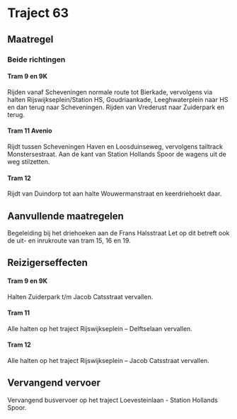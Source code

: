 # Traject 63
## Maatregel
### Beide richtingen

#### Tram 9 en 9K
Rijden vanaf Scheveningen normale route tot Bierkade, vervolgens via halten Rijswijkseplein/Station HS, Goudriaankade, Leeghwaterplein naar HS en dan terug naar Scheveningen.
Rijden van Vrederust naar Zuiderpark en terug.

#### Tram 11 Avenio
Rijdt tussen Scheveningen Haven en Loosduinseweg, vervolgens tailtrack Monstersestraat.
Aan de kant van Station Hollands Spoor de wagens uit de weg stilzetten.

#### Tram 12
Rijdt van Duindorp tot aan halte Wouwermanstraat en keerdriehoekt daar.

## Aanvullende maatregelen
Begeleiding bij het driehoeken aan de Frans Halsstraat
Let op dit betreft ook de uit- en inrukroute van tram 15, 16 en 19.

## Reizigerseffecten

#### Tram 9 en 9K
Halten Zuiderpark t/m Jacob Catsstraat vervallen.

#### Tram 11
Alle halten op het traject Rijswijkseplein – Delftselaan vervallen.

#### Tram 12
Alle halten op het traject Rijswijkseplein – Jacob Catsstraat vervallen.

## Vervangend vervoer
Vervangend busvervoer op het traject Loevesteinlaan - Station Hollands Spoor.

